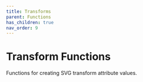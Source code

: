 ```yaml
---
title: Transforms
parent: Functions
has_children: true
nav_order: 9
---
```


# Transform Functions

Functions for creating SVG transform attribute values.
